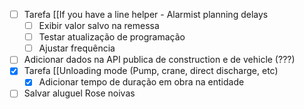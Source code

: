 - [ ] Tarefa [[If you have a line helper - Alarmist planning delays
	- [ ] Exibir valor salvo na remessa
	- [ ] Testar atualização de programação
	- [ ] Ajustar frequência
- [ ] Adicionar dados na API publica de construction e de vehicle (???)
- [x] Tarefa [[Unloading mode (Pump, crane, direct discharge, etc)
	- [x] Adicionar tempo de duração em obra na entidade
- [ ] Salvar aluguel Rose noivas
